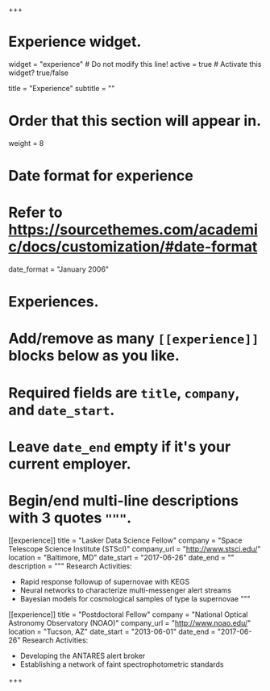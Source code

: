 +++
# Experience widget.
widget = "experience"  # Do not modify this line!
active = true  # Activate this widget? true/false

title = "Experience"
subtitle = ""

# Order that this section will appear in.
weight = 8

# Date format for experience
#   Refer to https://sourcethemes.com/academic/docs/customization/#date-format
date_format = "January 2006"

# Experiences.
#   Add/remove as many `[[experience]]` blocks below as you like.
#   Required fields are `title`, `company`, and `date_start`.
#   Leave `date_end` empty if it's your current employer.
#   Begin/end multi-line descriptions with 3 quotes `"""`.
[[experience]]
  title = "Lasker Data Science Fellow"
  company = "Space Telescope Science Institute (STScI)"
  company_url = "http://www.stsci.edu/"
  location = "Baltimore, MD"
  date_start = "2017-06-26"
  date_end = ""
  description = """
  Research Activities:
  
  * Rapid response followup of supernovae with KEGS
  * Neural networks to characterize multi-messenger alert streams
  * Bayesian models for cosmological samples of type Ia supernovae
  """

[[experience]]
  title = "Postdoctoral Fellow"
  company = "National Optical Astronomy Observatory (NOAO)"
  company_url = "http://www.noao.edu/"
  location = "Tucson, AZ"
  date_start = "2013-06-01"
  date_end = "2017-06-26"
  Research Activities:
  
  * Developing the ANTARES alert broker
  * Establishing a network of faint spectrophotometric standards

+++
